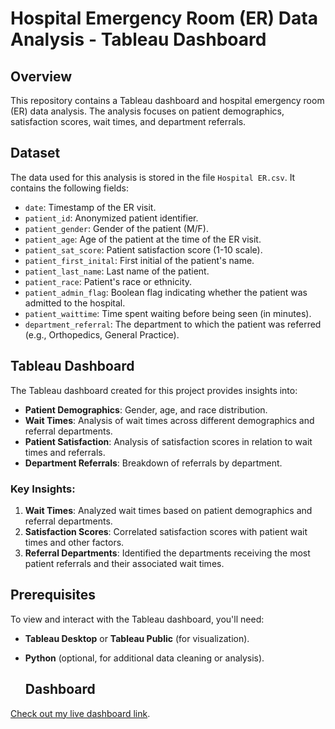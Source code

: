 # Hospital Emergency Room (ER) Data Analysis - Tableau Dashboard

## Overview

This repository contains a Tableau dashboard and hospital emergency room (ER) data analysis. The analysis focuses on patient demographics, satisfaction scores, wait times, and department referrals.

## Dataset

The data used for this analysis is stored in the file `Hospital ER.csv`. It contains the following fields:

- `date`: Timestamp of the ER visit.
- `patient_id`: Anonymized patient identifier.
- `patient_gender`: Gender of the patient (M/F).
- `patient_age`: Age of the patient at the time of the ER visit.
- `patient_sat_score`: Patient satisfaction score (1-10 scale).
- `patient_first_inital`: First initial of the patient's name.
- `patient_last_name`: Last name of the patient.
- `patient_race`: Patient's race or ethnicity.
- `patient_admin_flag`: Boolean flag indicating whether the patient was admitted to the hospital.
- `patient_waittime`: Time spent waiting before being seen (in minutes).
- `department_referral`: The department to which the patient was referred (e.g., Orthopedics, General Practice).

## Tableau Dashboard

The Tableau dashboard created for this project provides insights into:

- **Patient Demographics**: Gender, age, and race distribution.
- **Wait Times**: Analysis of wait times across different demographics and referral departments.
- **Patient Satisfaction**: Analysis of satisfaction scores in relation to wait times and referrals.
- **Department Referrals**: Breakdown of referrals by department.

### Key Insights:

1. **Wait Times**: Analyzed wait times based on patient demographics and referral departments.
2. **Satisfaction Scores**: Correlated satisfaction scores with patient wait times and other factors.
3. **Referral Departments**: Identified the departments receiving the most patient referrals and their associated wait times.

## Prerequisites

To view and interact with the Tableau dashboard, you'll need:

- **Tableau Desktop** or **Tableau Public** (for visualization).
- **Python** (optional, for additional data cleaning or analysis).

  ## Dashboard

 [Check out my live dashboard link](https://public.tableau.com/app/profile/sai.shanthan.kasula/viz/ERHospitals/HospitalsERAnalysis?publish=yes).



